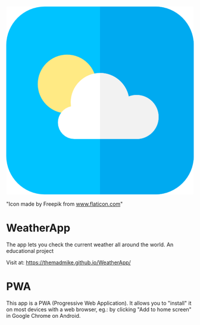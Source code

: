 ![Logo](https://raw.githubusercontent.com/TheMadMike/WeatherApp/master/img/icons/512.png)

"Icon made by Freepik from www.flaticon.com"

# WeatherApp

The app lets you check the current weather all around the world. An educational project

Visit at: https://themadmike.github.io/WeatherApp/

# PWA

This app is a PWA (Progressive Web Application). 
It allows you to "install" it on most devices with a web browser,
eg.: by clicking "Add to home screen" in Google Chrome on Android.
